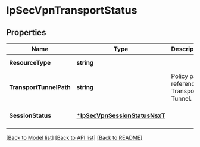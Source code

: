 # IpSecVpnTransportStatus

## Properties
Name | Type | Description | Notes
------------ | ------------- | ------------- | -------------
**ResourceType** | **string** |  | [default to null]
**TransportTunnelPath** | **string** | Policy path referencing Transport Tunnel. | [optional] [default to null]
**SessionStatus** | [***IpSecVpnSessionStatusNsxT**](IPSecVpnSessionStatusNsxT.md) |  | [optional] [default to null]

[[Back to Model list]](../README.md#documentation-for-models) [[Back to API list]](../README.md#documentation-for-api-endpoints) [[Back to README]](../README.md)

